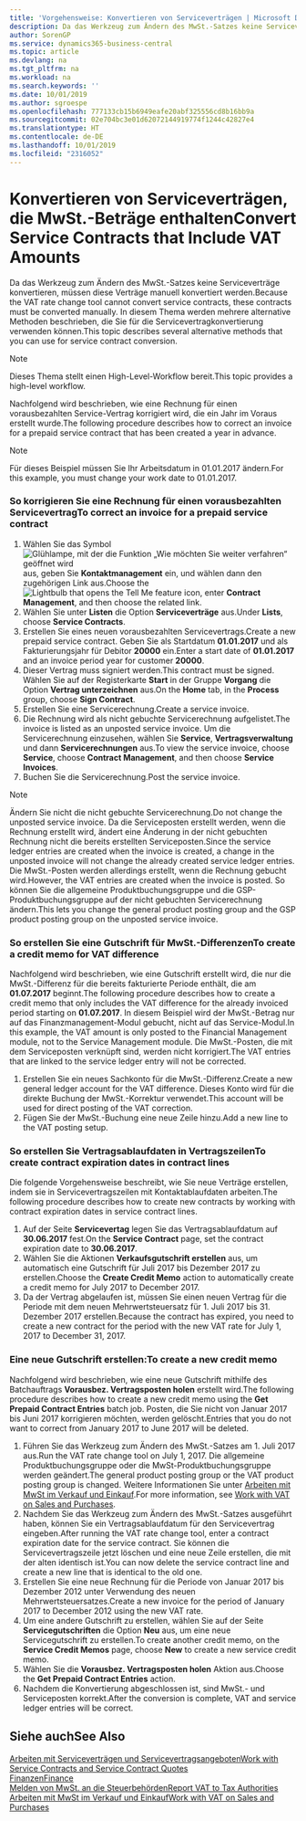 ```yaml
---
title: 'Vorgehensweise: Konvertieren von Serviceverträgen | Microsoft Docs'
description: Da das Werkzeug zum Ändern des MwSt.-Satzes keine Serviceverträge konvertieren, müssen diese Verträge manuell konvertiert werden. In diesem Thema werden mehrere alternative Methoden beschrieben, die Sie für die Servicevertragkonvertierung verwenden können.
author: SorenGP
ms.service: dynamics365-business-central
ms.topic: article
ms.devlang: na
ms.tgt_pltfrm: na
ms.workload: na
ms.search.keywords: ''
ms.date: 10/01/2019
ms.author: sgroespe
ms.openlocfilehash: 777133cb15b6949eafe20abf325556cd8b16bb9a
ms.sourcegitcommit: 02e704bc3e01d62072144919774f1244c42827e4
ms.translationtype: HT
ms.contentlocale: de-DE
ms.lasthandoff: 10/01/2019
ms.locfileid: "2316052"
---
```

# <a name="convert-service-contracts-that-include-vat-amounts"></a><span data-ttu-id="4ca9e-104">Konvertieren von Serviceverträgen, die MwSt.-Beträge enthalten</span><span class="sxs-lookup"><span data-stu-id="4ca9e-104">Convert Service Contracts that Include VAT Amounts</span></span>
<span data-ttu-id="4ca9e-105">Da das Werkzeug zum Ändern des MwSt.-Satzes keine Serviceverträge konvertieren, müssen diese Verträge manuell konvertiert werden.</span><span class="sxs-lookup"><span data-stu-id="4ca9e-105">Because the VAT rate change tool cannot convert service contracts, these contracts must be converted manually.</span></span> <span data-ttu-id="4ca9e-106">In diesem Thema werden mehrere alternative Methoden beschrieben, die Sie für die Servicevertragkonvertierung verwenden können.</span><span class="sxs-lookup"><span data-stu-id="4ca9e-106">This topic describes several alternative methods that you can use for service contract conversion.</span></span>  

> [!NOTE]  
>  <span data-ttu-id="4ca9e-107">Dieses Thema stellt einen High-Level-Workflow bereit.</span><span class="sxs-lookup"><span data-stu-id="4ca9e-107">This topic provides a high-level workflow.</span></span>  

 <span data-ttu-id="4ca9e-108">Nachfolgend wird beschrieben, wie eine Rechnung für einen vorausbezahlten Service-Vertrag korrigiert wird, die ein Jahr im Voraus erstellt wurde.</span><span class="sxs-lookup"><span data-stu-id="4ca9e-108">The following procedure describes how to correct an invoice for a prepaid service contract that has been created a year in advance.</span></span>  

> [!NOTE]  
>  <span data-ttu-id="4ca9e-109">Für dieses Beispiel müssen Sie Ihr Arbeitsdatum in 01.01.2017 ändern.</span><span class="sxs-lookup"><span data-stu-id="4ca9e-109">For this example, you must change your work date to 01.01.2017.</span></span>  

### <a name="to-correct-an-invoice-for-a-prepaid-service-contract"></a><span data-ttu-id="4ca9e-110">So korrigieren Sie eine Rechnung für einen vorausbezahlten Servicevertrag</span><span class="sxs-lookup"><span data-stu-id="4ca9e-110">To correct an invoice for a prepaid service contract</span></span>  
1. <span data-ttu-id="4ca9e-111">Wählen Sie das Symbol ![Glühlampe, mit der die Funktion „Wie möchten Sie weiter verfahren“ geöffnet wird](media/ui-search/search_small.png "Wie möchten Sie weiter verfahren?") aus, geben Sie **Kontaktmanagement** ein, und wählen dann den zugehörigen Link aus.</span><span class="sxs-lookup"><span data-stu-id="4ca9e-111">Choose the ![Lightbulb that opens the Tell Me feature](media/ui-search/search_small.png "Tell me what you want to do") icon, enter **Contract Management**, and then choose the related link.</span></span>  
2. <span data-ttu-id="4ca9e-112">Wählen Sie unter **Listen** die Option **Serviceverträge** aus.</span><span class="sxs-lookup"><span data-stu-id="4ca9e-112">Under **Lists**, choose **Service Contracts**.</span></span>  
3. <span data-ttu-id="4ca9e-113">Erstellen Sie eines neuen vorausbezahlten Servicevertrags.</span><span class="sxs-lookup"><span data-stu-id="4ca9e-113">Create a new prepaid service contract.</span></span> <span data-ttu-id="4ca9e-114">Geben Sie als Startdatum **01.01.2017** und als Fakturierungsjahr für Debitor **20000** ein.</span><span class="sxs-lookup"><span data-stu-id="4ca9e-114">Enter a start date of **01.01.2017** and an invoice period year for customer **20000**.</span></span>  
4. <span data-ttu-id="4ca9e-115">Dieser Vertrag muss signiert werden.</span><span class="sxs-lookup"><span data-stu-id="4ca9e-115">This contract must be signed.</span></span> <span data-ttu-id="4ca9e-116">Wählen Sie auf der Registerkarte **Start** in der Gruppe **Vorgang** die Option **Vertrag unterzeichnen** aus.</span><span class="sxs-lookup"><span data-stu-id="4ca9e-116">On the **Home** tab, in the **Process** group, choose **Sign Contract**.</span></span>  
5. <span data-ttu-id="4ca9e-117">Erstellen Sie eine Servicerechnung.</span><span class="sxs-lookup"><span data-stu-id="4ca9e-117">Create a service invoice.</span></span>
6. <span data-ttu-id="4ca9e-118">Die Rechnung wird als nicht gebuchte Servicerechnung aufgelistet.</span><span class="sxs-lookup"><span data-stu-id="4ca9e-118">The invoice is listed as an unposted service invoice.</span></span> <span data-ttu-id="4ca9e-119">Um die Servicerechnung einzusehen, wählen Sie **Service**, **Vertragsverwaltung** und dann **Servicerechnungen** aus.</span><span class="sxs-lookup"><span data-stu-id="4ca9e-119">To view the service invoice, choose **Service**, choose **Contract Management**, and then choose **Service Invoices**.</span></span>  
7. <span data-ttu-id="4ca9e-120">Buchen Sie die Servicerechnung.</span><span class="sxs-lookup"><span data-stu-id="4ca9e-120">Post the service invoice.</span></span>  

> [!NOTE]  
>  <span data-ttu-id="4ca9e-121">Ändern Sie nicht die nicht gebuchte Servicerechnung.</span><span class="sxs-lookup"><span data-stu-id="4ca9e-121">Do not change the unposted service invoice.</span></span> <span data-ttu-id="4ca9e-122">Da die Serviceposten erstellt werden, wenn die Rechnung erstellt wird, ändert eine Änderung in der nicht gebuchten Rechnung nicht die bereits erstellten Serviceposten.</span><span class="sxs-lookup"><span data-stu-id="4ca9e-122">Since the service ledger entries are created when the invoice is created, a change in the unposted invoice will not change the already created service ledger entries.</span></span> <span data-ttu-id="4ca9e-123">Die MwSt.-Posten werden allerdings erstellt, wenn die Rechnung gebucht wird.</span><span class="sxs-lookup"><span data-stu-id="4ca9e-123">However, the VAT entries are created when the invoice is posted.</span></span> <span data-ttu-id="4ca9e-124">So können Sie die allgemeine Produktbuchungsgruppe und die GSP-Produktbuchungsgruppe auf der nicht gebuchten Servicerechnung ändern.</span><span class="sxs-lookup"><span data-stu-id="4ca9e-124">This lets you change the general product posting group and the GSP product posting group on the unposted service invoice.</span></span>  

### <a name="to-create-a-credit-memo-for-vat-difference"></a><span data-ttu-id="4ca9e-125">So erstellen Sie eine Gutschrift für MwSt.-Differenzen</span><span class="sxs-lookup"><span data-stu-id="4ca9e-125">To create a credit memo for VAT difference</span></span>  
<span data-ttu-id="4ca9e-126">Nachfolgend wird beschrieben, wie eine Gutschrift erstellt wird, die nur die MwSt.-Differenz für die bereits fakturierte Periode enthält, die am **01.07.2017** beginnt.</span><span class="sxs-lookup"><span data-stu-id="4ca9e-126">The following procedure describes how to create a credit memo that only includes the VAT difference for the already invoiced period starting on **01.07.2017**.</span></span> <span data-ttu-id="4ca9e-127">In diesem Beispiel wird der MwSt.-Betrag nur auf das Finanzmanagement-Modul gebucht, nicht auf das Service-Modul.</span><span class="sxs-lookup"><span data-stu-id="4ca9e-127">In this example, the VAT amount is only posted to the Financial Management module, not to the Service Management module.</span></span> <span data-ttu-id="4ca9e-128">Die MwSt.-Posten, die mit dem Serviceposten verknüpft sind, werden nicht korrigiert.</span><span class="sxs-lookup"><span data-stu-id="4ca9e-128">The VAT entries that are linked to the service ledger entry will not be corrected.</span></span>  

1. <span data-ttu-id="4ca9e-129">Erstellen Sie ein neues Sachkonto für die MwSt.-Differenz.</span><span class="sxs-lookup"><span data-stu-id="4ca9e-129">Create a new general ledger account for the VAT difference.</span></span> <span data-ttu-id="4ca9e-130">Dieses Konto wird für die direkte Buchung der MwSt.-Korrektur verwendet.</span><span class="sxs-lookup"><span data-stu-id="4ca9e-130">This account will be used for direct posting of the VAT correction.</span></span>  
2. <span data-ttu-id="4ca9e-131">Fügen Sie der MwSt.-Buchung eine neue Zeile hinzu.</span><span class="sxs-lookup"><span data-stu-id="4ca9e-131">Add a new line to the VAT posting setup.</span></span>  

### <a name="to-create-contract-expiration-dates-in-contract-lines"></a><span data-ttu-id="4ca9e-132">So erstellen Sie Vertragsablaufdaten in Vertragszeilen</span><span class="sxs-lookup"><span data-stu-id="4ca9e-132">To create contract expiration dates in contract lines</span></span>  
<span data-ttu-id="4ca9e-133">Die folgende Vorgehensweise beschreibt, wie Sie neue Verträge erstellen, indem sie in Servicevertragszeilen mit Kontaktablaufdaten arbeiten.</span><span class="sxs-lookup"><span data-stu-id="4ca9e-133">The following procedure describes how to create new contracts by working with contract expiration dates in service contract lines.</span></span>  

1. <span data-ttu-id="4ca9e-134">Auf der Seite **Servicevertag** legen Sie das Vertragsablaufdatum auf **30.06.2017** fest.</span><span class="sxs-lookup"><span data-stu-id="4ca9e-134">On the **Service Contract** page, set the contract expiration date to **30.06.2017**.</span></span>  
2. <span data-ttu-id="4ca9e-135">Wählen Sie die Aktionen **Verkaufsgutschrift erstellen** aus, um automatisch eine Gutschrift für Juli 2017 bis Dezember 2017 zu erstellen.</span><span class="sxs-lookup"><span data-stu-id="4ca9e-135">Choose the **Create Credit Memo** action to automatically create a credit memo for July 2017 to December 2017.</span></span>  
3. <span data-ttu-id="4ca9e-136">Da der Vertrag abgelaufen ist, müssen Sie einen neuen Vertrag für die Periode mit dem neuen Mehrwertsteuersatz für 1. Juli 2017 bis 31. Dezember 2017 erstellen.</span><span class="sxs-lookup"><span data-stu-id="4ca9e-136">Because the contract has expired, you need to create a new contract for the period with the new VAT rate for July 1, 2017 to December 31, 2017.</span></span>  

### <a name="to-create-a-new-credit-memo"></a><span data-ttu-id="4ca9e-137">Eine neue Gutschrift erstellen:</span><span class="sxs-lookup"><span data-stu-id="4ca9e-137">To create a new credit memo</span></span>  
<span data-ttu-id="4ca9e-138">Nachfolgend wird beschrieben, wie eine neue Gutschrift mithilfe des Batchauftrags **Vorausbez. Vertragsposten holen** erstellt wird.</span><span class="sxs-lookup"><span data-stu-id="4ca9e-138">The following procedure describes how to create a new credit memo using the **Get Prepaid Contract Entries** batch job.</span></span> <span data-ttu-id="4ca9e-139">Posten, die Sie nicht von Januar 2017 bis Juni 2017 korrigieren möchten, werden gelöscht.</span><span class="sxs-lookup"><span data-stu-id="4ca9e-139">Entries that you do not want to correct from January 2017 to June 2017 will be deleted.</span></span>  

1. <span data-ttu-id="4ca9e-140">Führen Sie das Werkzeug zum Ändern des MwSt.-Satzes am 1. Juli 2017 aus.</span><span class="sxs-lookup"><span data-stu-id="4ca9e-140">Run the VAT rate change tool on July 1, 2017.</span></span> <span data-ttu-id="4ca9e-141">Die allgemeine Produktbuchungsgruppe oder die MwSt-Produktbuchungsgruppe werden geändert.</span><span class="sxs-lookup"><span data-stu-id="4ca9e-141">The general product posting group or the VAT product posting group is changed.</span></span> <span data-ttu-id="4ca9e-142">Weitere Informationen Sie unter [Arbeiten mit MwSt im Verkauf und Einkauf](finance-work-with-vat.md).</span><span class="sxs-lookup"><span data-stu-id="4ca9e-142">For more information, see [Work with VAT on Sales and Purchases](finance-work-with-vat.md).</span></span>  
2. <span data-ttu-id="4ca9e-143">Nachdem Sie das Werkzeug zum Ändern des MwSt.-Satzes ausgeführt haben, können Sie ein Vertragsablaufdatum für den Servicevertrag eingeben.</span><span class="sxs-lookup"><span data-stu-id="4ca9e-143">After running the VAT rate change tool, enter a contract expiration date for the service contract.</span></span> <span data-ttu-id="4ca9e-144">Sie können die Servicevertragszeile jetzt löschen und eine neue Zeile erstellen, die mit der alten identisch ist.</span><span class="sxs-lookup"><span data-stu-id="4ca9e-144">You can now delete the service contract line and create a new line that is identical to the old one.</span></span>  
3. <span data-ttu-id="4ca9e-145">Erstellen Sie eine neue Rechnung für die Periode von Januar 2017 bis Dezember 2012 unter Verwendung des neuen Mehrwertsteuersatzes.</span><span class="sxs-lookup"><span data-stu-id="4ca9e-145">Create a new invoice for the period of January 2017 to December 2012 using the new VAT rate.</span></span>  
4. <span data-ttu-id="4ca9e-146">Um eine andere Gutschrift zu erstellen, wählen Sie auf der Seite **Servicegutschriften** die Option **Neu** aus, um eine neue Servicegutschrift zu erstellen.</span><span class="sxs-lookup"><span data-stu-id="4ca9e-146">To create another credit memo, on the **Service Credit Memos** page, choose **New** to create a new service credit memo.</span></span>  
5. <span data-ttu-id="4ca9e-147">Wählen Sie die **Vorausbez. Vertragsposten holen** Aktion aus.</span><span class="sxs-lookup"><span data-stu-id="4ca9e-147">Choose the **Get Prepaid Contract Entries** action.</span></span>  
6. <span data-ttu-id="4ca9e-148">Nachdem die Konvertierung abgeschlossen ist, sind MwSt.- und Serviceposten korrekt.</span><span class="sxs-lookup"><span data-stu-id="4ca9e-148">After the conversion is complete, VAT and service ledger entries will be correct.</span></span>  

## <a name="see-also"></a><span data-ttu-id="4ca9e-149">Siehe auch</span><span class="sxs-lookup"><span data-stu-id="4ca9e-149">See Also</span></span>  
[<span data-ttu-id="4ca9e-150">Arbeiten mit Serviceverträgen und Servicevertragsangeboten</span><span class="sxs-lookup"><span data-stu-id="4ca9e-150">Work with Service Contracts and Service Contract Quotes</span></span>](service-how-to-create-service-contracts-and-service-contract-quotes.md)  
[<span data-ttu-id="4ca9e-151">Finanzen</span><span class="sxs-lookup"><span data-stu-id="4ca9e-151">Finance</span></span>](finance.md)  
[<span data-ttu-id="4ca9e-152">Melden von MwSt. an die Steuerbehörden</span><span class="sxs-lookup"><span data-stu-id="4ca9e-152">Report VAT to Tax Authorities</span></span>](finance-how-report-vat.md)  
[<span data-ttu-id="4ca9e-153">Arbeiten mit MwSt im Verkauf und Einkauf</span><span class="sxs-lookup"><span data-stu-id="4ca9e-153">Work with VAT on Sales and Purchases</span></span>](finance-work-with-vat.md)  
